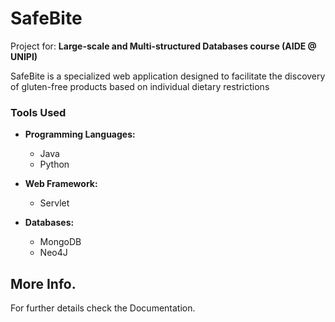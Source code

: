# SafeBite 

Project for: **Large-scale and Multi-structured Databases course (AIDE @ UNIPI)**

SafeBite is a specialized web application designed to facilitate the discovery of gluten-free products based on individual dietary restrictions

### Tools Used

- **Programming Languages:**
  - Java
  - Python

- **Web Framework:**
  - Servlet

- **Databases:**
  - MongoDB
  - Neo4J



## More Info.
For further details check the Documentation.
